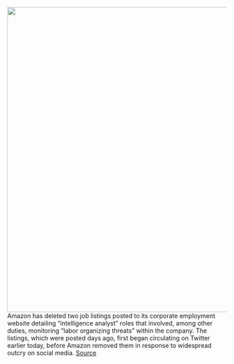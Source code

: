 <img src='https://cdn.vox-cdn.com/thumbor/VPZrKe5m5FP4qIZGtAyooxwBUEA=/0x0:2040x1360/1200x800/filters:focal(857x517:1183x843)/cdn.vox-cdn.com/uploads/chorus_image/image/67338830/acastro_190920_1777_amazon_0003.0.0.jpg' width='700px' /><br/>
Amazon has deleted two job listings posted to its corporate employment website detailing “intelligence analyst” roles that involved, among other duties, monitoring “labor organizing threats” within the company. The listings, which were posted days ago, first began circulating on Twitter earlier today, before Amazon removed them in response to widespread outcry on social media.
<a href='https://www.theverge.com/2020/9/1/21417401/amazon-job-listing-delete-labor-organizing-threat-union'> Source <a/>
